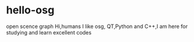 # hello-osg
open scence graph
Hi,humans
I like osg, QT,Python and C++,I am here for studying and learn excellent codes
